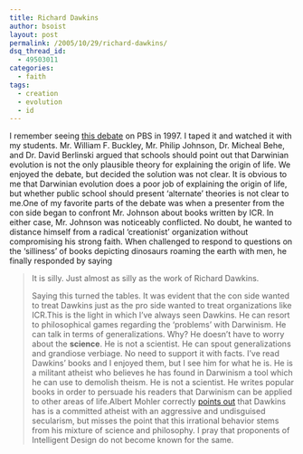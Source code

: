 ```yaml
---
title: Richard Dawkins
author: bsoist
layout: post
permalink: /2005/10/29/richard-dawkins/
dsq_thread_id:
  - 49503011
categories:
  - faith
tags:
  - creation
  - evolution
  - id
---
```

I remember seeing [this debate][1] on PBS in 1997. I taped it and watched it with my students. Mr. William F. Buckley, Mr. Philip Johnson, Dr. Micheal Behe, and Dr. David Berlinski argued that schools should point out that Darwinian evolution is not the only plausible theory for explaining the origin of life. We enjoyed the debate, but decided the solution was not clear. It is obvious to me that Darwinian evolution does a poor job of explaining the origin of life, but whether public school should present &#8216;alternate&#8217; theories is not clear to me.One of my favorite parts of the debate was when a presenter from the con side began to confront Mr. Johnson about books written by ICR. In either case, Mr. Johnson was noticeably conflicted. No doubt, he wanted to distance himself from a radical &#8216;creationist&#8217; organization without compromising his strong faith. When challenged to respond to questions on the &#8216;silliness&#8217; of books depicting dinosaurs roaming the earth with men, he finally responded by saying  


> It is silly. Just almost as silly as the work of Richard Dawkins.</p>
Saying this turned the tables. It was evident that the con side wanted to treat Dawkins just as the pro side wanted to treat organizations like ICR.This is the light in which I&#8217;ve always seen Dawkins. He can resort to philosophical games regarding the &#8216;problems&#8217; with Darwinism. He can talk in terms of generalizations. Why? He doesn&#8217;t have to worry about the **science**. He is not a scientist. He can spout generalizations and grandiose verbiage. No need to support it with facts. I&#8217;ve read Dawkins&#8217; books and I enjoyed them, but I see him for what he is. He is a militant atheist who believes he has found in Darwinism a tool which he can use to demolish theism. He is not a scientist. He writes popular books in order to persuade his readers that Darwinism can be applied to other areas of life.Albert Mohler correctly [points out][2] that Dawkins has is a committed atheist with an aggressive and undisguised secularism, but misses the point that this irrational behavior stems from his mixture of science and philosophy. I pray that proponents of Intelligent Design do not become known for the same.

 [1]: http://www.arn.org/fline1297.htm
 [2]: http://www.crosswalk.com/news/weblogs/mohler/?adate=9/9/2005#1350327
